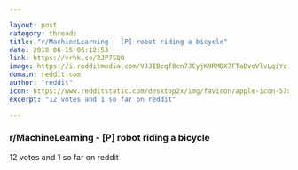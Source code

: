 ```yaml
---

layout: post
category: threads
title: "r/MachineLearning - [P] robot riding a bicycle"
date: 2018-06-15 06:12:53
link: https://vrhk.co/2JP7SQO
image: https://i.redditmedia.com/VJJIBcqf8cn7JCyjK9RMDX7FTaDvoVlvLqiYc15lSnU.png?s=112e24f41098bbd61ee121f58482da67
domain: reddit.com
author: "reddit"
icon: https://www.redditstatic.com/desktop2x/img/favicon/apple-icon-57x57.png
excerpt: "12 votes and 1 so far on reddit"

---
```


### r/MachineLearning - [P] robot riding a bicycle

12 votes and 1 so far on reddit
